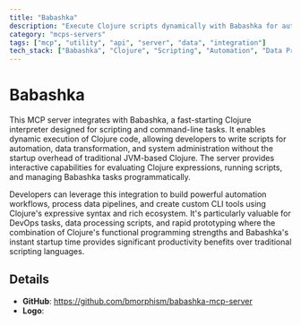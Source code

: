 ```yaml
---
title: "Babashka"
description: "Execute Clojure scripts dynamically with Babashka for automation, data processing, and system tasks."
category: "mcps-servers"
tags: ["mcp", "utility", "api", "server", "data", "integration"]
tech_stack: ["Babashka", "Clojure", "Scripting", "Automation", "Data Processing"]
---
```


# Babashka

This MCP server integrates with Babashka, a fast-starting Clojure interpreter designed for scripting and command-line tasks. It enables dynamic execution of Clojure code, allowing developers to write scripts for automation, data transformation, and system administration without the startup overhead of traditional JVM-based Clojure. The server provides interactive capabilities for evaluating Clojure expressions, running scripts, and managing Babashka tasks programmatically.

Developers can leverage this integration to build powerful automation workflows, process data pipelines, and create custom CLI tools using Clojure's expressive syntax and rich ecosystem. It's particularly valuable for DevOps tasks, data processing scripts, and rapid prototyping where the combination of Clojure's functional programming strengths and Babashka's instant startup time provides significant productivity benefits over traditional scripting languages.

## Details

- **GitHub**: https://github.com/bmorphism/babashka-mcp-server
- **Logo**: 
